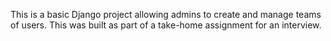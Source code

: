 This is a basic Django project allowing admins to create and manage teams of users. This was built as part of a take-home assignment for an interview.
